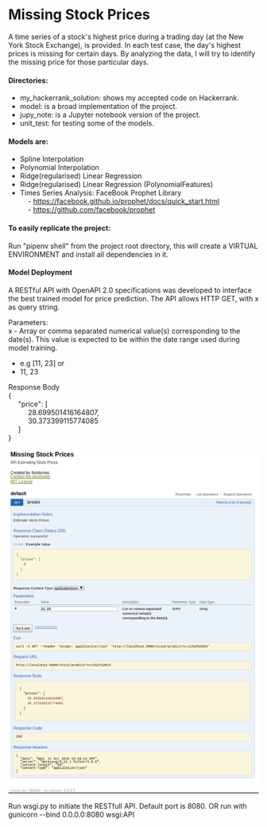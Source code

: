 # Missing Stock Prices
A time series of a stock's highest price during a trading day (at the New York Stock Exchange), is provided. In each test case, the day's highest prices is missing for certain days. By analyzing the data, I will try to identify the missing price for those particular days.

#### Directories:
- my_hackerrank_solution: shows my accepted code on Hackerrank.
- model: is a broad implementation of the project.
- jupy_note: is a Jupyter notebook version of the project.
- unit_test: for testing some of the models. 

#### Models are:
- Spline Interpolation
- Polynomial Interpolation
- Ridge(regularised) Linear Regression
- Ridge(regularised) Linear Regression (PolynomialFeatures)
- Times Series Analysis: FaceBook Prophet Library <br>
&nbsp;&nbsp;&nbsp; - https://facebook.github.io/prophet/docs/quick_start.html<br>
&nbsp;&nbsp;&nbsp; - https://github.com/facebook/prophet

#### To easily replicate the project:
Run "pipenv shell" from the project root directory, this will create a VIRTUAL ENVIRONMENT and install all dependencies in it.

#### Model Deployment
A RESTful API with OpenAPI 2.0 specifications was developed to interface the best trained model for price prediction.
The API allows HTTP GET, with x as query string.

Parameters: <br>
x - Array or comma separated numerical value(s) corresponding to the date(s). This value is expected to be within the date range used during model training. <br>
- e.g [11, 23] or
- 11, 23

Response Body <br>
{<br>
  &nbsp;&nbsp;&nbsp;&nbsp; "price": [ <br>
  &nbsp;&nbsp;&nbsp;&nbsp;&nbsp;&nbsp;&nbsp;&nbsp;&nbsp; 28.699501416164807, <br>
  &nbsp;&nbsp;&nbsp;&nbsp;&nbsp;&nbsp;&nbsp;&nbsp;&nbsp; 30.373399115774085 <br>
  &nbsp;&nbsp;&nbsp;&nbsp;&nbsp;]  <br>
}<br>

![Screenshot](RESTful_Spline.png)

Run wsgi.py to initiate the RESTfull API. Default port is 8080. OR run with gunicorn --bind 0.0.0.0:8080 wsgi:API
